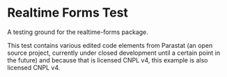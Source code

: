 # Realtime Forms Test

A testing ground for the realtime-forms package.

This test contains various edited code elements from Parastat (an open source project, currently under closed development until a certain point in the future) and because that is licensed CNPL v4, this example is also licensed CNPL v4.
